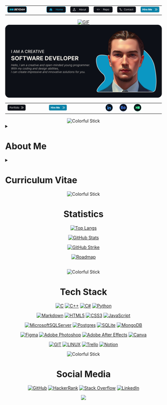 <div align="center">
    <table style="width: 100%;">
        <tr>
            <td><a href="https://github.com/beydah"><img src="https://raw.githubusercontent.com/beydah/asset/main/logo/beydah_colorful_blue.png" style="width: 100%;"  alt="Home Button"></a></td>
            <td style="width: 10%;"></td>
            <td><a href="https://github.com/beydah"><img src="https://raw.githubusercontent.com/beydah/asset/main/button/home_on.png" style="width: 100%;"  alt="Home Button"></a></td>
            <td><a href="https://github.com/beydah"><img src="https://raw.githubusercontent.com/beydah/asset/main/button/about_off.png" style="width: 100%;"  alt="About Button"></a></td>
            <td><a href="https://github.com/beydah"><img src="https://raw.githubusercontent.com/beydah/asset/main/button/repo_off.png" style="width: 100%;"  alt="Repo Button"></a></td>
            <td><a href="https://github.com/beydah"><img src="https://raw.githubusercontent.com/beydah/asset/main/button/contact_off.png" style="width: 100%;"  alt="Contact Button"></a></td>
            <td><a href="https://github.com/beydah"><img src="https://raw.githubusercontent.com/beydah/asset/main/button/hire_focus.png" style="width: 100%;"  alt="Hire Button"></a></td>
        </tr>
    </table>
    <a href="https://github.com/beydah"><img src="https://raw.githubusercontent.com/beydah/Assets-Repository/main/gifs/BeydahGithubBanner.gif" alt="GIF" max-width: 100%; height: auto;></a>
    <a href="https://github.com/beydah"><img src="https://raw.githubusercontent.com/beydah/asset/main/image/profile_site_slide_1.png" alt="Profile Site Slide 1"></a>
</div>

<div align="center">
    <table style="width: 100%;">
        <tr>
            <td><a href="https://github.com/beydah"><img src="https://raw.githubusercontent.com/beydah/asset/main/button/portfolio_off.png" style="width: 50%;" alt="Portfolio Button"></a></td>
            <td><a href="https://github.com/beydah"><img src="https://raw.githubusercontent.com/beydah/asset/main/button/hire_focus.png" style="width: 50%;" alt="Hire Button"></a></td>
            <td style="width: 10%;"></td>
            <td><a href="https://github.com/beydah"><img src="https://raw.githubusercontent.com/beydah/asset/main/logo/linkedin_circle_colorful.png" style="width: 75%;" alt="LinkedIn Link"></a></td>      
            <td><a href="https://github.com/beydah"><img src="https://raw.githubusercontent.com/beydah/asset/main/logo/behance_circle_colorful.png" style="width: 75%;" alt="Behance Link"></a></td>          
            <td><a href="https://github.com/beydah"><img src="https://raw.githubusercontent.com/beydah/asset/main/logo/hackerrank_circle_colorful.png" style="width: 75%;" alt="HackerRank Link"></a></td>                     <td style="width: 10%;"></td>
        </tr>
    </table>
</div>

<div style="text-align:center;">
    <img src="https://i.imgur.com/waxVImv.png" alt="Colorful Stick">
</div>

<details>
<summary><h1>About Me</h1></summary>
<div align = "center">

[![Quotes](https://quotes-github-readme.vercel.app/api?type=horizontal&theme=dark)](https://github.com/beydah)

</div>

## Beydah Saglam | Software Developer

Hello, I'm Beydah, a software developer with diverse GitHub projects. Exploring Front-End and Back-End, seeking internships, and eager to collaborate. Contact: [info.beydahsaglam@gmail.com](mailto:info.beydahsaglam@gmail.com) or [linkedin/beydah](https://www.linkedin.com/in/beydah/). Have a great day!

</details>

<details>
<summary><h1>Curriculum Vitae</h1></summary>
<div align = "center">

[![Trophies](https://github-profile-trophy.vercel.app/?username=beydah&theme=nord&no-frame=false&no-bg=true&margin-w=4)](https://github.com/beydah)

</div>

<h2>Experience</h2>
<details>
<summary><h3>Business Development Manager - AIESEC</h3></summary>
<i>Jun 2023 - Aug 2023 (3 Months)</i>
  
I **managed data**, **oversaw processes**, and **communicated with customers**. Excelling in B2B lead conversion, I maintained transparency by reporting to the Team Leader.

<i>Skills: Corporate Communication · Data Entry · Data Management · Meeting Planning · Marketing Strategy</i>
</details>

<details>
<summary><h3>Back-End Observation Intern - Fintorly</h3></summary>
<i>Nov 2022 - Apr 2023 (6 Months)</i>

I joined to enhance the **C#**, **.NET**, and **Back-End skills** I gained in university. Thanks to this internship and supportive teammates, I actively participated in projects, deepened my expertise, and honed my overall software development abilities.

<i>Skills: .NET · C# · Notion · GitHub · Background in Web Development</i>
</details>

<h2>Projects</h2>
<details>
<summary><h3>Open Source University Database</h3></summary>

Open Source University Database Design project aims to develop a database solution for
**effectively managing student information**, course schedules, and academic data at universities.

<i>

[Click For Repository](https://github.com/beydah/UniversityDB-OpenSRC)

</i>
</details>

<details>
<summary><h3>Open Source Hospital Database</h3></summary>

The Open Source Hospital Database Design project aims to create a database solution for **managing hospital operations** and storing **hospital data efficiently**

<i>

[Click For Repository](https://github.com/beydah/HospitalDB-OpenSRC)

</i>
</details>

<details>
<summary><h3>Open Source Hotel Database</h3></summary>

The Open Source Hotel Database Design project aims to **efficiently manage hotel reservations**, **guest information**, and business data for hotel establishments.

<i>

  [Click For Repository](https://github.com/beydah/HotelDB-OpenSRC)

</i>
</details>

<h2>Education</h2>
<details>
<summary><h3>Computer Programming - Istanbul Nisantasi University</h3></summary>
<i>Sep 2022 - Jun 2024</i>

During my Computer Programming education, I received comprehensive training, covering **programming fundamentals**, **network**, **database**, graphics, office apps, **visual programming**, **web and mobile development**, **OS**, **AI**, and **Python**. This diverse training expanded my expertise and, coupled with practical project experience, prepared me for real-world applications.

<i>Activities and Communities: · Google Developer Student Club · AIESEC Istanbul Member</i>
</details>

<details>
<summary><h3>Nurse Assistant - Gaziosmanpasa Health Vocational High School</h3></summary>
<i>Sep 2015 - Jun 2019</i>
  
My education started as a Nurse's goal but ended as a Nurse Assistant due to regulations. I hitchhiked across Turkey, becoming a Traveler. In high school, I cherished each moment, earning **achievement certificates**.

<i>Activities and Communities: Yesilay Club · Folk Dance Club</i>
</details>

<h2>Certifications</h2>
<details>
<summary><h3>Structured Query Language - Hacker Rank</h3></summary>

My "Structured Query Language - Hacker Rank" certificate documents my proficiency in **database management** and **SQL queries**. 
This certificate encompasses a series of SQL-based tasks that I successfully completed on the HackerRank platform.

<i>

  [View Certificate](https://www.hackerrank.com/certificates/9fc20ff92432)

</i>
</details>

<details>
<summary><h3>Digital Marketing - Google</h3></summary>

Google - Digital Marketing' is obtained to document my competence in acquiring fundamental knowledge and skills in the field of **digital marketing**.

<i>

  [View Certificate](https://github.com/beydah/Assets-Repository/blob/main/documents/Certificate_Google_Digital_Marketing.pdf)

</i>
</details>

<details>
<summary><h3>Visual Design Principles - BilgeIs</h3></summary>

BilgeIs - Visual Design Principles' validates my understanding and application of **key principles in visual design**.

<i>

  [View Certificate](https://github.com/beydah/Assets-Repository/blob/main/documents/Certificate_BilgeIs_Visual_Design_Principles.pdf)

</i>
</details>

<h2>Download Full CV</h2>
You can download my updated CV from the click link:

<i>

  [Download Full Default Local CV](https://github.com/beydah/Assets-Repository/raw/main/downloads/Ilkay_Beydah_Saglam_CV.pdf)

  [Download Full Europass Global CV](https://github.com/beydah/Assets-Repository/raw/main/downloads/Ilkay_Beydah_Saglam_Europass_CV.pdf)

</i>
</details>

<div style="text-align:center;">
    <img src="https://i.imgur.com/waxVImv.png" alt="Colorful Stick">
</div>

<div align = "center">
<h1>Statistics</h1>

[![Top Langs](https://github-readme-stats.vercel.app/api/top-langs/?username=beydah&theme=dark&hide_border=false&include_all_commits=true&count_private=true&layout=compact)](https://github.com/beydah)

[![GitHub Stats](https://github-readme-stats.vercel.app/api?username=beydah&theme=dark\&hide=contribs,prs)](https://github.com/beydah)

[![GitHub Strike](https://github-readme-streak-stats.herokuapp.com/?user=beydah&theme=dark&hide_border=false)](https://github.com/beydah)

[![Roadmap](https://api.roadmap.sh/v1-badge/wide/64c14cb8fcdcf9c5d50ffab2?variant=dark&roadmaps=sql%2Ccpp%2Cprompt-engineering%2Cfull-stack)](https://github.com/beydah)

<br/>

<div style="text-align:center;">
    <img src="https://i.imgur.com/waxVImv.png" alt="Colorful Stick">
</div>

<h1>Tech Stack</h1>

[![C](https://img.shields.io/badge/c-%2300599C.svg?style=for-the-badge&logo=c&logoColor=white)](https://github.com/beydah)
[![C++](https://img.shields.io/badge/c++-%2300599C.svg?style=for-the-badge&logo=c%2B%2B&logoColor=white)](https://github.com/beydah)
[![C#](https://img.shields.io/badge/c%23-%23239120.svg?style=for-the-badge&logo=c-sharp&logoColor=white)](https://github.com/beydah)
[![Python](https://img.shields.io/badge/python-3670A0?style=for-the-badge&logo=python&logoColor=ffdd54)](https://github.com/beydah)

[![Markdown](https://img.shields.io/badge/markdown-%23000000.svg?style=for-the-badge&logo=markdown&logoColor=white)](https://github.com/beydah)
[![HTML5](https://img.shields.io/badge/html5-%23E34F26.svg?style=for-the-badge&logo=html5&logoColor=white)](https://github.com/beydah)
[![CSS3](https://img.shields.io/badge/css3-%231572B6.svg?style=for-the-badge&logo=css3&logoColor=white)](https://github.com/beydah)
[![JavaScript](https://img.shields.io/badge/javascript-%23323330.svg?style=for-the-badge&logo=javascript&logoColor=%23F7DF1E)](https://github.com/beydah)

[![MicrosoftSQLServer](https://img.shields.io/badge/Microsoft%20SQL%20Sever-CC2927?style=for-the-badge&logo=microsoft%20sql%20server&logoColor=white)](https://github.com/beydah)
[![Postgres](https://img.shields.io/badge/postgres-%23316192.svg?style=for-the-badge&logo=postgresql&logoColor=white)](https://github.com/beydah)
[![SQLite](https://img.shields.io/badge/sqlite-%2307405e.svg?style=for-the-badge&logo=sqlite&logoColor=white)](https://github.com/beydah)
[![MongoDB](https://img.shields.io/badge/MongoDB-%234ea94b.svg?style=for-the-badge&logo=mongodb&logoColor=white)](https://github.com/beydah)

[![Figma](https://img.shields.io/badge/figma-%23F24E1E.svg?style=for-the-badge&logo=figma&logoColor=white)](https://github.com/beydah)
[![Adobe Photoshop](https://img.shields.io/badge/adobephotoshop-%2331A8FF.svg?style=for-the-badge&logo=adobephotoshop&logoColor=white)](https://github.com/beydah)
[![Adobe After Effects](https://img.shields.io/badge/Adobe%20After%20Effects-9999FF.svg?style=for-the-badge&logo=Adobe%20After%20Effects&logoColor=white)](https://github.com/beydah)
[![Canva](https://img.shields.io/badge/Canva-%2300C4CC.svg?style=for-the-badge&logo=Canva&logoColor=white)](https://github.com/beydah)

[![GIT](https://img.shields.io/badge/Git-fc6d26?style=for-the-badge&logo=git&logoColor=white)](https://github.com/beydah)
[![LINUX](https://img.shields.io/badge/Linux-FCC624?style=for-the-badge&logo=linux&logoColor=black)](https://github.com/beydah)
[![Trello](https://img.shields.io/badge/Trello-%23026AA7.svg?style=for-the-badge&logo=Trello&logoColor=white)](https://github.com/beydah)
[![Notion](https://img.shields.io/badge/Notion-%23000000.svg?style=for-the-badge&logo=notion&logoColor=white)](https://github.com/beydah)

<div style="text-align:center;">
    <img src="https://i.imgur.com/waxVImv.png" alt="Colorful Stick">
</div>

<h1>Social Media</h1>

[![GitHub](https://img.shields.io/badge/-GitHub-181717?style=for-the-badge&logo=github&logoColor=white)](https://github.com/beydah) 
[![HackerRank](https://img.shields.io/badge/-Hacker_Rank-00EA64?style=for-the-badge&logo=hackerrank&logoColor=white)](https://www.hackerrank.com/beydah) 
[![Stack Overflow](https://img.shields.io/badge/-Stack_Overflow-FE7A16?style=for-the-badge&logo=stack-overflow&logoColor=white)](https://stackoverflow.com/users/21352065/beydah) 
[![LinkedIn](https://img.shields.io/badge/LinkedIn-%230077B5.svg?style=for-the-badge&logo=linkedin&logoColor=white)](https://linkedin.com/in//beydah)

[![](https://visitcount.itsvg.in/api?id=beydah&label=Profile%20Views&color=12&icon=5&pretty=false)](https://github.com/beydah)

</div>

